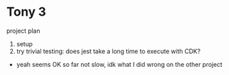 # Tony 3

project plan

1. setup
2. try trivial testing: does jest take a long time to execute with CDK?
  - yeah seems OK so far not slow, idk what I did wrong on the other project